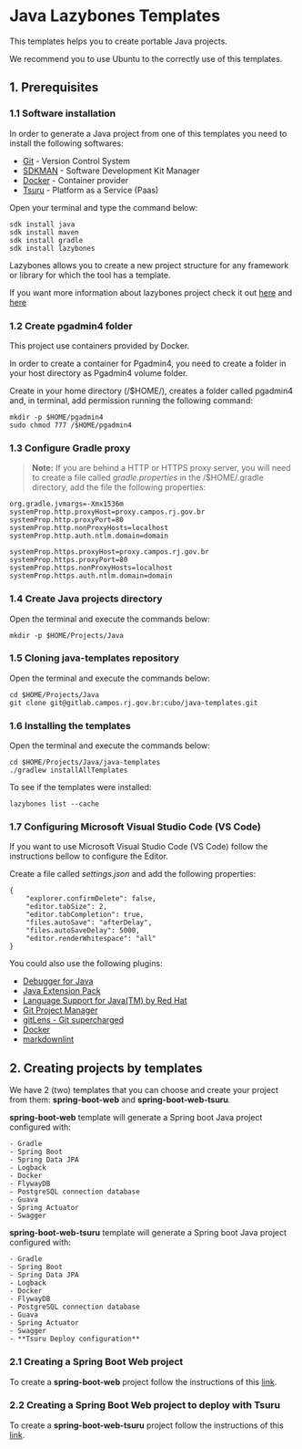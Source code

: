 # Java Lazybones Templates

This templates helps you to create portable Java projects.

We recommend you to use Ubuntu to the correctly use of this templates.

## 1. Prerequisites

### 1.1 Software installation

In order to generate a Java project from one of this templates you need to install the following softwares:

* [Git](INSTALL.GIT.md) - Version Control System
* [SDKMAN](http://sdkman.io/install.html) - Software Development Kit Manager
* [Docker](INSTALL.DOCKER.md) - Container provider
* [Tsuru](TSURU.md) - Platform as a Service (Paas)

Open your terminal and type the command below:

```
sdk install java
sdk install maven
sdk install gradle
sdk install lazybones
```

Lazybones allows you to create a new project structure for any framework or library for which the tool has a template. 

If you want more information about lazybones project check it out [here](https://github.com/pledbrook/lazybones/) and [here](https://github.com/pledbrook/lazybones/wiki/Template-developers-guide)

### 1.2 Create pgadmin4 folder

This project use containers provided by Docker. 

In order to create a container for Pgadmin4, you need to create a folder in your host directory as Pgadmin4 volume folder.

Create in your home directory (/$HOME/), creates a folder called pgadmin4 and, in terminal, add permission running the following command: 

```
mkdir -p $HOME/pgadmin4
sudo chmod 777 /$HOME/pgadmin4
```

### 1.3 Configure Gradle proxy

> **Note:** 
If you are behind a HTTP or HTTPS proxy server, you will need to create a file called _gradle.properties_ in the /$HOME/.gradle directory, add the file the following properties:
>

```
org.gradle.jvmargs=-Xmx1536m
systemProp.http.proxyHost=proxy.campos.rj.gov.br
systemProp.http.proxyPort=80
systemProp.http.nonProxyHosts=localhost
systemProp.http.auth.ntlm.domain=domain

systemProp.https.proxyHost=proxy.campos.rj.gov.br
systemProp.https.proxyPort=80
systemProp.https.nonProxyHosts=localhost
systemProp.https.auth.ntlm.domain=domain
```
### 1.4 Create Java projects directory

Open the terminal and execute the commands below:

```
mkdir -p $HOME/Projects/Java
```

### 1.5 Cloning java-templates repository

Open the terminal and execute the commands below:

```
cd $HOME/Projects/Java
git clone git@gitlab.campos.rj.gov.br:cubo/java-templates.git
```

### 1.6 Installing the templates

Open the terminal and execute the commands below:

```
cd $HOME/Projects/Java/java-templates
./gradlew installAllTemplates
```

To see if the templates were installed:

```
lazybones list --cache
```

### 1.7 Configuring Microsoft Visual Studio Code (VS Code)

If you want to use Microsoft Visual Studio Code (VS Code) follow the instructions bellow to configure the Editor.

Create a file called _settings.json_ and add the following properties:

```
{
    "explorer.confirmDelete": false,
    "editor.tabSize": 2,
    "editor.tabCompletion": true,
    "files.autoSave": "afterDelay",
    "files.autoSaveDelay": 5000,
    "editor.renderWhitespace": "all"
}

```

You could also use the following plugins:

* [Debugger for Java](https://marketplace.visualstudio.com/items?itemName=vscjava.vscode-java-debug)
* [Java Extension Pack](https://marketplace.visualstudio.com/items?itemName=vscjava.vscode-java-pack)
* [Language Support for Java(TM) by Red Hat](https://marketplace.visualstudio.com/items?itemName=redhat.java)
* [Git Project Manager](https://marketplace.visualstudio.com/items?itemName=felipecaputo.git-project-manager)
* [gitLens - Git supercharged](https://marketplace.visualstudio.com/items?itemName=eamodio.gitlens)
* [Docker](https://marketplace.visualstudio.com/items?itemName=PeterJausovec.vscode-docker)
* [markdownlint](https://marketplace.visualstudio.com/items?itemName=DavidAnson.vscode-markdownlint)


## 2. Creating projects by templates

We have 2 (two) templates that you can choose and create your project from them: **spring-boot-web** and **spring-boot-web-tsuru**.

**spring-boot-web** template will generate a Spring boot Java project configured with:

    - Gradle
    - Spring Boot
    - Spring Data JPA
    - Logback
    - Docker
    - FlywayDB
    - PostgreSQL connection database
    - Guava
    - Spring Actuator
    - Swagger

**spring-boot-web-tsuru** template will generate a Spring boot Java project configured with:

    - Gradle
    - Spring Boot
    - Spring Data JPA
    - Logback
    - Docker
    - FlywayDB
    - PostgreSQL connection database
    - Guava
    - Spring Actuator
    - Swagger
    - **Tsuru Deploy configuration**

### 2.1 Creating a Spring Boot Web project 

To create a **spring-boot-web** project follow the instructions of this [link](http://gitlab.campos.rj.gov.br/cubo/java-templates/blob/master/templates/spring-boot-web/README.md).

### 2.2 Creating a Spring Boot Web project to deploy with Tsuru

To create a **spring-boot-web-tsuru** project follow the instructions of this [link](http://gitlab.campos.rj.gov.br/cubo/java-templates/blob/master/templates/spring-boot-web/paas/tsuru/README.md).